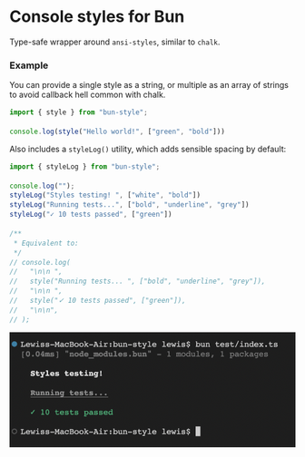 # Console styles for Bun

Type-safe wrapper around `ansi-styles`, similar to `chalk`.

### Example

You can provide a single style as a string, or multiple as an array of strings
to avoid callback hell common with chalk.

```ts
import { style } from "bun-style";

console.log(style("Hello world!", ["green", "bold"]))
```

Also includes a `styleLog()` utility, which adds sensible spacing by default:

```ts
import { styleLog } from "bun-style";

console.log("");
styleLog("Styles testing! ", ["white", "bold"])
styleLog("Running tests...", ["bold", "underline", "grey"])
styleLog("✓ 10 tests passed", ["green"])

/**
 * Equivalent to:
 */
// console.log(
//   "\n\n ",
//   style("Running tests... ", ["bold", "underline", "grey"]),
//   "\n\n ",
//   style("✓ 10 tests passed", ["green"]),
//   "\n\n",
// );
```

![](/assets/example.png)
